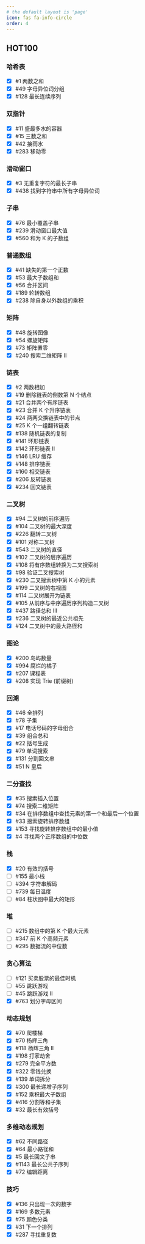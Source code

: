 ```yaml
---
# the default layout is 'page'
icon: fas fa-info-circle
order: 4
---
```


<!-- > Add Markdown syntax content to file `_tabs/about.md`{: .filepath } and it will show up on this page.
{: .prompt-tip } -->

## HOT100

### 哈希表

- [x] #1 两数之和
- [x] #49 字母异位词分组
- [x] #128 最长连续序列

### 双指针

- [x] #11 盛最多水的容器
- [x] #15 三数之和
- [x] #42 接雨水
- [x] #283 移动零

### 滑动窗口

- [x] #3 无重复字符的最长子串
- [x] #438 找到字符串中所有字母异位词

### 子串

- [x] #76 最小覆盖子串
- [x] #239 滑动窗口最大值
- [x] #560 和为 K 的子数组

### 普通数组

- [x] #41 缺失的第一个正数
- [x] #53 最大子数组和
- [x] #56 合并区间
- [x] #189 轮转数组
- [x] #238 除自身以外数组的乘积

### 矩阵

- [x] #48 旋转图像
- [x] #54 螺旋矩阵
- [x] #73 矩阵置零
- [x] #240 搜索二维矩阵 II

### 链表

- [x] #2 两数相加
- [x] #19 删除链表的倒数第 N 个结点
- [x] #21 合并两个有序链表
- [x] #23 合并 K 个升序链表
- [x] #24 两两交换链表中的节点
- [x] #25 K 个一组翻转链表
- [x] #138 随机链表的复制
- [x] #141 环形链表
- [x] #142 环形链表 II
- [x] #146 LRU 缓存
- [x] #148 排序链表
- [x] #160 相交链表
- [x] #206 反转链表
- [x] #234 回文链表

### 二叉树

- [x] #94 二叉树的前序遍历
- [x] #104 二叉树的最大深度
- [x] #226 翻转二叉树
- [x] #101 对称二叉树
- [x] #543 二叉树的直径
- [x] #102 二叉树的层序遍历
- [x] #108 将有序数组转换为二叉搜索树
- [x] #98 验证二叉搜索树
- [x] #230 二叉搜索树中第 K 小的元素
- [x] #199 二叉树的右视图
- [x] #114 二叉树展开为链表
- [x] #105 从前序与中序遍历序列构造二叉树
- [x] #437 路径总和 III
- [x] #236 二叉树的最近公共祖先
- [x] #124 二叉树中的最大路径和

### 图论

- [x] #200 岛屿数量
- [x] #994 腐烂的橘子
- [x] #207 课程表
- [x] #208 实现 Trie (前缀树)

### 回溯

- [x] #46 全排列
- [x] #78 子集
- [x] #17 电话号码的字母组合
- [x] #39 组合总和
- [x] #22 括号生成
- [x] #79 单词搜索
- [x] #131 分割回文串
- [x] #51 N 皇后

### 二分查找

- [x] #35 搜索插入位置
- [x] #74 搜索二维矩阵
- [x] #34 在排序数组中查找元素的第一个和最后一个位置
- [x] #33 搜索旋转排序数组
- [x] #153 寻找旋转排序数组中的最小值
- [x] #4 寻找两个正序数组的中位数

### 栈

- [x] #20 有效的括号
- [ ] #155 最小栈
- [ ] #394 字符串解码
- [ ] #739 每日温度
- [ ] #84 柱状图中最大的矩形

### 堆

- [ ] #215 数组中的第 K 个最大元素
- [ ] #347 前 K 个高频元素
- [ ] #295 数据流的中位数

### 贪心算法

- [ ] #121 买卖股票的最佳时机
- [ ] #55 跳跃游戏
- [ ] #45 跳跃游戏 II
- [x] #763 划分字母区间

### 动态规划

- [x] #70 爬楼梯
- [x] #70 杨辉三角
- [x] #118 杨辉三角 II
- [x] #198 打家劫舍
- [x] #279 完全平方数
- [x] #322 零钱兑换
- [x] #139 单词拆分
- [x] #300 最长递增子序列
- [x] #152 乘积最大子数组
- [x] #416 分割等和子集
- [x] #32 最长有效括号

### 多维动态规划

- [x] #62 不同路径
- [x] #64 最小路径和
- [x] #5 最长回文子串
- [x] #1143 最长公共子序列
- [x] #72 编辑距离

### 技巧

- [x] #136 只出现一次的数字
- [x] #169 多数元素
- [x] #75 颜色分类
- [x] #31 下一个排列
- [x] #287 寻找重复数
